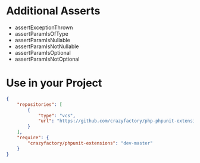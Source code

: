 # Additional Asserts

- assertExceptionThrown
- assertParamIsOfType
- assertParamIsNullable
- assertParamIsNotNullable
- assertParamIsOptional
- assertParamIsNotOptional

# Use in your Project

```json
{
    "repositories": [
        {
            "type": "vcs",
            "url": "https://github.com/crazyfactory/php-phpunit-extensions"
        }
    ],
    "require": {
        "crazyfactory/phpunit-extensions": "dev-master"
    }
}
```
